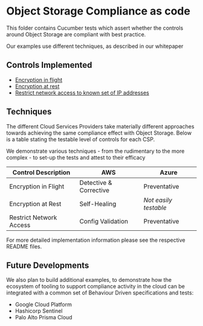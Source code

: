 # Object Storage Compliance as code

This folder contains Cucumber tests which assert whether the controls around Object Storage are compliant with best practice.

Our examples use different techniques, as described in our whitepaper

## Controls Implemented

* [Encryption in flight](./encryption_in_flight/)
* [Encryption at rest](./encryption_at_rest/)
* [Restrict network access to known set of IP addresses](./access_whitelisting/)
 
## Techniques

The different Cloud Services Providers take materially different approaches towards achieving the same compliance effect with Object Storage. Below is a table stating the testable level of controls for each CSP.

We demonstrate various techniques - from the rudimentary to the more complex - to set-up the tests and attest to their efficacy

| Control Description | AWS | Azure|
|---|---|---|
|Encryption in Flight | Detective & Corrective | Preventative |
|Encryption at Rest | Self-Healing | *Not easily testable* |
|Restrict Network Access | Config Validation | Preventative |

For more detailed implementation information please see the respective README files.

## Future Developments

We also plan to build additional examples, to demonstrate how the ecosystem of tooling to support compliance activity in the cloud can be integrated with a common set of Behaviour Driven specifications and tests:

* Google Cloud Platform
* Hashicorp Sentinel
* Palo Alto Prisma Cloud
